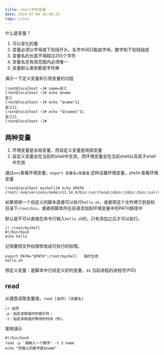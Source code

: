 ```yaml
---
title: shell中的变量
date: 2019-07-04 16:40:33
tags: Linux
---
```


什么是变量？

1. 可以变化的量
2. 变量必须以字母或下划线开头，名字中间只能由字母，数字和下划线组成
3. 变量名的长度不得超过255个字符
4. 变量名在有效范围内必须唯一
5. 变量默认类型都是字符串

<!-- more -->

演示一下定义变量和引用变量的过程
```
[root@localhost ~]# name=张三
[root@localhost ~]# echo $name
张三
[root@localhost ~]# echo "$name"11
张三11
[root@localhost ~]# echo "${name}"11
张三11
[root@localhost ~]# 
```

## 两种变量

1. 环境变量是全局变量，而自定义变量是局部变量
2. 自定义变量会在当前的shell中生效，而环境变量会在当前shell以及其子shell中生效

通过`env`查看环境变量，`export 变量名=变量值` 这样设置环境变量，`$PATH` 查看环境变量
```
[root@localhost myshell]# echo $PATH
/root/.nvm/versions/node/v11.14.0/bin:/usr/local/sbin:/sbin:/bin:/usr/sbin:/usr/bin:/usr/java/jdk1.8.0_211/bin:/root/bin
```

如果想把一个自定义的脚本直接可以执行`hello.sh`，或者把这个文件拷贝到目标目录下`/root/bin`，或者把脚本所在目录添加到环境变量中的PATH路径中

默认是不可以直接在命令行输入`hello.sh`的，只有添加之后才可以执行。
```
// /root/myshell
#!/bin/bash
echo hello
```
记得要把文件权限修改成可执行的权限。
```
export PATH="$PATH":/root/myshell   临时生效
hello.sh
```
预定义变量：是脚本中已经定义好的变量，`$$` 当前进程的进程号(PID)

## read
从键盘读取变量值，`read [选项] [变量名]`
```
// 选项
-p：指定读取值时的提示符；
-t：指定读取值时等待的时间（秒）。
```
案例演示
```
#!/bin/bash
read -p '请输入一个数字' -t 5 name
echo "您输入的数字是$name"
```
